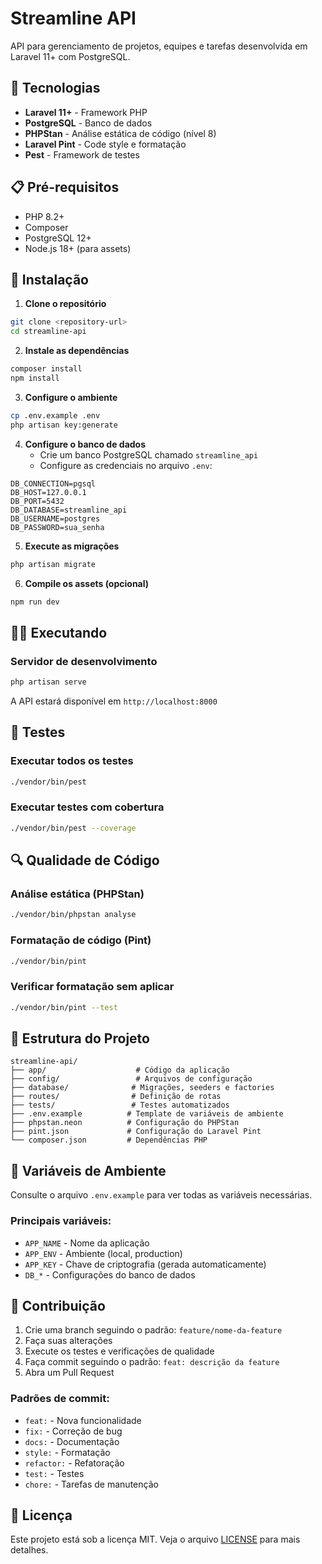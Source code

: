 # Streamline API

API para gerenciamento de projetos, equipes e tarefas desenvolvida em Laravel 11+ com PostgreSQL.

## 🚀 Tecnologias

- **Laravel 11+** - Framework PHP
- **PostgreSQL** - Banco de dados
- **PHPStan** - Análise estática de código (nível 8)
- **Laravel Pint** - Code style e formatação
- **Pest** - Framework de testes

## 📋 Pré-requisitos

- PHP 8.2+
- Composer
- PostgreSQL 12+
- Node.js 18+ (para assets)

## 🔧 Instalação

1. **Clone o repositório**
```bash
git clone <repository-url>
cd streamline-api
```

2. **Instale as dependências**
```bash
composer install
npm install
```

3. **Configure o ambiente**
```bash
cp .env.example .env
php artisan key:generate
```

4. **Configure o banco de dados**
   - Crie um banco PostgreSQL chamado `streamline_api`
   - Configure as credenciais no arquivo `.env`:
```env
DB_CONNECTION=pgsql
DB_HOST=127.0.0.1
DB_PORT=5432
DB_DATABASE=streamline_api
DB_USERNAME=postgres
DB_PASSWORD=sua_senha
```

5. **Execute as migrações**
```bash
php artisan migrate
```

6. **Compile os assets (opcional)**
```bash
npm run dev
```

## 🏃‍♂️ Executando

### Servidor de desenvolvimento
```bash
php artisan serve
```

A API estará disponível em `http://localhost:8000`

## 🧪 Testes

### Executar todos os testes
```bash
./vendor/bin/pest
```

### Executar testes com cobertura
```bash
./vendor/bin/pest --coverage
```

## 🔍 Qualidade de Código

### Análise estática (PHPStan)
```bash
./vendor/bin/phpstan analyse
```

### Formatação de código (Pint)
```bash
./vendor/bin/pint
```

### Verificar formatação sem aplicar
```bash
./vendor/bin/pint --test
```

## 📁 Estrutura do Projeto

```
streamline-api/
├── app/                    # Código da aplicação
├── config/                 # Arquivos de configuração
├── database/              # Migrações, seeders e factories
├── routes/                # Definição de rotas
├── tests/                 # Testes automatizados
├── .env.example          # Template de variáveis de ambiente
├── phpstan.neon          # Configuração do PHPStan
├── pint.json             # Configuração do Laravel Pint
└── composer.json         # Dependências PHP
```

## 🔐 Variáveis de Ambiente

Consulte o arquivo `.env.example` para ver todas as variáveis necessárias.

### Principais variáveis:
- `APP_NAME` - Nome da aplicação
- `APP_ENV` - Ambiente (local, production)
- `APP_KEY` - Chave de criptografia (gerada automaticamente)
- `DB_*` - Configurações do banco de dados

## 🤝 Contribuição

1. Crie uma branch seguindo o padrão: `feature/nome-da-feature`
2. Faça suas alterações
3. Execute os testes e verificações de qualidade
4. Faça commit seguindo o padrão: `feat: descrição da feature`
5. Abra um Pull Request

### Padrões de commit:
- `feat:` - Nova funcionalidade
- `fix:` - Correção de bug
- `docs:` - Documentação
- `style:` - Formatação
- `refactor:` - Refatoração
- `test:` - Testes
- `chore:` - Tarefas de manutenção

## 📝 Licença

Este projeto está sob a licença MIT. Veja o arquivo [LICENSE](LICENSE) para mais detalhes.